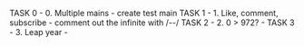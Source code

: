 TASK 0 - 0. Multiple mains - create test main
TASK 1 - 1. Like, comment, subscribe - comment out the infinite with /*--*/
TASK 2 - 2. 0 > 972? -
TASK 3 - 3. Leap year -
